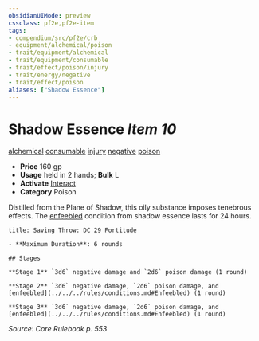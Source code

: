 ```yaml
---
obsidianUIMode: preview
cssclass: pf2e,pf2e-item
tags:
- compendium/src/pf2e/crb
- equipment/alchemical/poison
- trait/equipment/alchemical
- trait/equipment/consumable
- trait/effect/poison/injury
- trait/energy/negative
- trait/effect/poison
aliases: ["Shadow Essence"]
---
```

# Shadow Essence *Item 10*  
[alchemical](alchemical.md)  [consumable](consumable.md)  [injury](injury.md)  [negative](negative.md)  [poison](rules/traits/poison.md)  

- **Price** 160 gp
- **Usage** held in 2 hands; **Bulk** L
- **Activate** [Interact](interact.md)
- **Category** Poison

Distilled from the Plane of Shadow, this oily substance imposes tenebrous effects. The [enfeebled](conditions.md#Enfeebled) condition from shadow essence lasts for 24 hours.

```ad-inline-affliction
title: Saving Throw: DC 29 Fortitude

- **Maximum Duration**: 6 rounds

## Stages

**Stage 1** `3d6` negative damage and `2d6` poison damage (1 round)

**Stage 2** `3d6` negative damage, `2d6` poison damage, and [enfeebled](../../../rules/conditions.md#Enfeebled) (1 round)

**Stage 3** `3d6` negative damage, `2d6` poison damage, and [enfeebled](../../../rules/conditions.md#Enfeebled) (1 round)
```

*Source: Core Rulebook p. 553*
